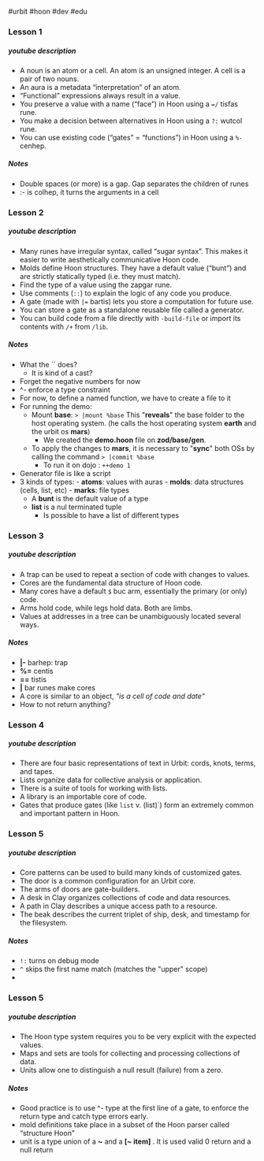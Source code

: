 #urbit #hoon #dev #edu

### Lesson 1
##### youtube description
- A noun is an atom or a cell. An atom is an unsigned integer. A cell is a pair of two nouns. 
- An aura is a metadata “interpretation” of an atom. 
- “Functional” expressions always result in a value. 
- You preserve a value with a name (“face”) in Hoon using a `=/` tisfas rune. 
- You make a decision between alternatives in Hoon using a `?:` wutcol rune. 
- You can use existing code (“gates” = “functions”) in Hoon using a `%-` cenhep.

##### Notes
- Double spaces (or more) is a gap. Gap separates the children of runes
- :- is colhep, it turns the arguments in a cell


### Lesson 2
##### youtube description
- Many runes have irregular syntax, called “sugar syntax”. This makes it easier to write aesthetically communicative Hoon code. 
- Molds define Hoon structures. They have a default value (“bunt”) and are strictly statically typed (i.e. they must match).  
- Find the type of a value using the zapgar rune.  
- Use comments (`::`) to explain the logic of any code you produce.  
- A gate (made with `|=` bartis) lets you store a computation for future use.  
- You can store a gate as a standalone reusable file called a generator.  
- You can build code from a file directly with `-build-file` or import its contents with `/+` from `/lib`.

##### Notes
- What the \`\` does?
	- It is kind of a cast?
- Forget the negative numbers for now
- ^-  enforce a type constraint
- For now, to define a named function, we have to create a file to it
- For running the demo:
	- Mount __base__: 
	 ```> |mount %base```
	  This "__reveals__" the base folder to the host operating system. (he calls the host operating system __earth__ and the urbit os __mars__)
	   - We created the __demo.hoon__ file on __zod/base/gen__.
	- To apply the changes to __mars__, it is necessary to "__sync__" both OSs by calling the command
	 ```> |commit %base```
	  - To run it on dojo : `++demo 1`
- Generator file is like a script
- 3 kinds of types:
	  - __atoms__: values with auras
	  - __molds__: data structures (cells, list, etc)
	  - __marks__: file types
   - A __bunt__ is the default value of a type
   - __list__ is a nul terminated tuple
	   - Is possible to have a list of different types

### Lesson 3

##### youtube description
- A trap can be used to repeat a section of code with changes to values. 
- Cores are the fundamental data structure of Hoon code.  
- Many cores have a default `$` buc arm, essentially the primary (or only) code.  
- Arms hold code, while legs hold data. Both are limbs.  
- Values at addresses in a tree can be unambiguously located several ways.

##### Notes

- __|-__ barhep: trap
- __%=__ centis
- __==__ tistis
- __|__ bar runes make cores
- A core is similar to an object, _"is a cell of code and date"_
- How to not return anything?


### Lesson 4
##### youtube description
- There are four basic representations of text in Urbit: cords, knots, terms, and tapes. 
- Lists organize data for collective analysis or application.  
- There is a suite of tools for working with lists.  
- A library is an importable core of code. 
- Gates that produce gates (like `list` v. (list)`) form an extremely common and important pattern in Hoon.


### Lesson 5
##### youtube description
- Core patterns can be used to build many kinds of customized gates. 
- The door is a common configuration for an Urbit core.  
- The arms of doors are gate-builders.  
- A desk in Clay organizes collections of code and data resources.  
- A path in Clay describes a unique access path to a resource.  
- The beak describes the current triplet of ship, desk, and timestamp for the filesystem.
##### Notes
- `!:` turns on debug mode
- `^` skips the first name match (matches the "upper" scope)
-  

### Lesson 5
##### youtube description
- The Hoon type system requires you to be very explicit with the expected values. 
- Maps and sets are tools for collecting and processing collections of data.  
- Units allow one to distinguish a null result (failure) from a zero.

##### Notes
- Good practice is to use ^- type at the first line of a gate, to enforce the return type and catch type errors early.
- mold definitions take place in a subset of the Hoon parser called “structure Hoon”
- unit is a type union of a __~__ and a __[~ item]__ . It is used valid 0 return and a null return

##